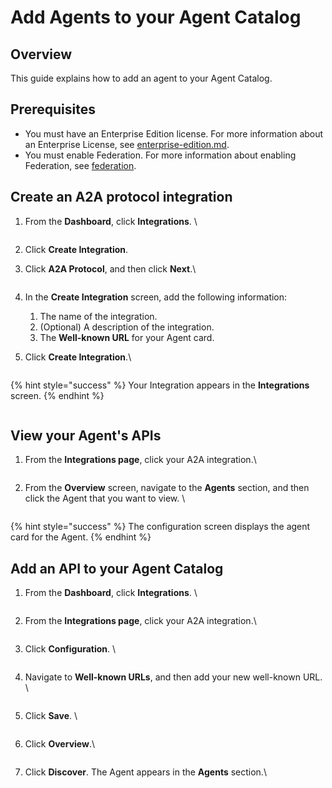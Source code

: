 # Add Agents to your Agent Catalog

## Overview

This guide explains how to add an agent to your Agent Catalog.

## Prerequisites

* You must have an Enterprise Edition license. For more information about an Enterprise License, see [enterprise-edition.md](../introduction/enterprise-edition.md "mention").&#x20;
* You must enable Federation. For more information about enabling Federation, see [federation](../govern-apis/federation/ "mention").

## Create an A2A protocol integration&#x20;

1.  From the **Dashboard**, click **Integrations**. \


    <figure><img src="../.gitbook/assets/EBC33357-568B-44A2-8B9F-5EBF80D99197_1_201_a.jpeg" alt=""><figcaption></figcaption></figure>
2. Click **Create Integration**.&#x20;
3.  Click **A2A Protocol**, and then click **Next**.\


    <figure><img src="../.gitbook/assets/4736E1B1-3027-4093-91FC-F91A8A3CB3C7_1_201_a.jpeg" alt=""><figcaption></figcaption></figure>
4. In the **Create Integration** screen, add the following information:
   1. The name of the integration.
   2. (Optional) A description of the integration.&#x20;
   3. The **Well-known URL** for your Agent card.
5.  Click **Create Integration**.\


    <figure><img src="../.gitbook/assets/image (271) (1).png" alt=""><figcaption></figcaption></figure>

{% hint style="success" %}
Your Integration appears in the **Integrations** screen.
{% endhint %}

<figure><img src="../.gitbook/assets/5EBDA5A1-E875-4861-BF6A-0F1A97464F6C_1_201_a.jpeg" alt=""><figcaption></figcaption></figure>

## View your Agent's APIs&#x20;

1.  From the **Integrations page**, click your A2A integration.\


    <figure><img src="../.gitbook/assets/76AD6B3F-28DB-44E1-899F-BF030327D9A0_1_201_a.jpeg" alt=""><figcaption></figcaption></figure>
2.  From the **Overview** screen, navigate to the **Agents** section, and then click the Agent that you want to view. \


    <figure><img src="../.gitbook/assets/EEAF8CAF-BDD6-43E9-A3DB-FF3DDFE3DBC9_1_201_a.jpeg" alt=""><figcaption></figcaption></figure>

{% hint style="success" %}
The configuration screen displays the agent card for the Agent.&#x20;
{% endhint %}

## Add an API to your Agent Catalog&#x20;

1.  From the **Dashboard**, click **Integrations**. \


    <figure><img src="../.gitbook/assets/image (272) (1).png" alt=""><figcaption></figcaption></figure>
2.  From the **Integrations page**, click your A2A integration.\


    <figure><img src="../.gitbook/assets/76AD6B3F-28DB-44E1-899F-BF030327D9A0_1_201_a.jpeg" alt=""><figcaption></figcaption></figure>
3.  Click **Configuration**. \


    <figure><img src="../.gitbook/assets/7D196F24-CE07-4CE4-B177-6D3FFBEA5F20.jpeg" alt=""><figcaption></figcaption></figure>
4.  Navigate to **Well-known URLs**, and then add your new well-known URL. \


    <figure><img src="../.gitbook/assets/2B6478B3-B09B-42DE-BA57-E42C3AE4066F.jpeg" alt=""><figcaption></figcaption></figure>
5.  Click **Save**. \


    <figure><img src="../.gitbook/assets/CBAADA4B-CF12-4064-9500-0C2658CCC65D_1_201_a.jpeg" alt=""><figcaption></figcaption></figure>
6.  Click **Overview**.\


    <figure><img src="../.gitbook/assets/54891E06-44E2-4728-84F8-6BA6D33CC6E4_1_201_a.jpeg" alt=""><figcaption></figcaption></figure>
7.  Click **Discover**. The Agent appears in the **Agents** section.\


    <figure><img src="../.gitbook/assets/405A036E-DCBD-40B1-BE02-4889C9E1375F_1_201_a.jpeg" alt=""><figcaption></figcaption></figure>
